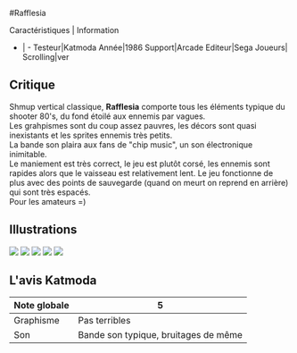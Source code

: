 #Rafflesia

Caractéristiques | Information
- | -
Testeur|Katmoda
Année|1986
Support|Arcade
Editeur|Sega
Joueurs|
Scrolling|ver

## Critique
Shmup vertical classique, <b>Rafflesia</b> comporte tous les éléments typique du shooter 80's, du fond étoilé aux ennemis par vagues.<br/>Les grahpismes sont du coup assez pauvres, les décors sont quasi inexistants et les sprites ennemis très petits.<br/>La bande son plaira aux fans de "chip music", un son électronique inimitable.<br/>Le maniement est très correct, le jeu est plutôt corsé, les ennemis sont rapides alors que le vaisseau est relativement lent. Le jeu fonctionne de plus avec des points de sauvegarde (quand on meurt on reprend en arrière) qui sont très espacés.<br/>Pour les amateurs =)

## Illustrations
![](http://www.shmup.com/images/thumbs/raflesia.gif)
![](http://www.shmup.com/images/thumbs/)
![](http://www.shmup.com/images/thumbs/)
![](http://www.shmup.com/images/thumbs/)
![](http://www.shmup.com/images/thumbs/)

## L'avis Katmoda
Note globale|5
-|-
Graphisme|Pas terribles
Son|Bande son typique, bruitages de même
